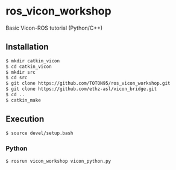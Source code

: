 # ros_vicon_workshop
Basic Vicon-ROS tutorial (Python/C++)

## Installation

```sh
$ mkdir catkin_vicon
$ cd catkin_vicon
$ mkdir src
$ cd src
$ git clone https://github.com/TOTON95/ros_vicon_workshop.git
$ git clone https://github.com/ethz-asl/vicon_bridge.git
$ cd ..
$ catkin_make
```

## Execution
```sh
$ source devel/setup.bash
```
### Python
```sh
$ rosrun vicon_workshop vicon_python.py
```
